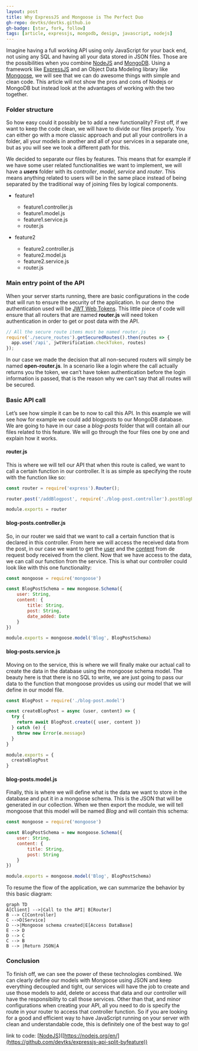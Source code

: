 ```yaml
---
layout: post
title: Why ExpressJS and Mongoose is The Perfect Duo
gh-repo: devtks/devtks.github.io
gh-badge: [star, fork, follow]
tags: [article, expressjs, mongodb, design, javascript, nodejs]
---
```


Imagine having a full working API using only JavaScript for your back end, not using any SQL and having all your data stored in JSON files. Those are the possibilities when you combine [NodeJS](https://nodejs.org/en/) and [MongoDB](https://www.mongodb.com/). Using a framework like [ExpressJS](https://expressjs.com/) and an Object Data Modeling library like [Mongoose](https://mongoosejs.com/), we will see that we can do awesome things with simple and clean code. This article will not show the pros and cons of Nodejs or MongoDB but instead look at the advantages of working with the two together.

### Folder structure

So how easy could it possibly be to add a new functionality? First off, if we want to keep the code clean, we will have to divide our files properly. You can either go with a more classic approach and put all your controllers in a folder, all your models in another and all of your services in a separate one, but as you will see we took a different path for this.

We decided to separate our files by features. This means that for example if we have some user related functionalities we want to implement, we will have a ***users*** folder with its *controller*, *model*, *service* and *router*. This means anything related to users will be in the same place instead of being separated by the traditional way of joining files by logical components.

- feature1

  - feature1.controller.js
  - feature1.model.js
  - feature1.service.js
  - router.js

- feature2
  - feature2.controller.js
  - feature2.model.js
  - feature2.service.js
  - router.js

    

### Main entry point of the API

When your server starts running, there are basic configurations in the code that will run
to ensure the security of the application. In our demo the authentication used will be [JWT Web Tokens](https://jwt.io/). This little piece of code will ensure that all routers that are named **router.js** will need token authentication in order to get or post data with the API.

```javascript
// All the secure route items must be named router.js
require('./secure_routes').getSecuredRoutes().then(routes => {
  app.use('/api', jwtVerification.checkToken, routes)
});
```

In our case we made the decision that all non-secured routers will simply be named **open-router.js**. In a scenario like a login where the call actually returns you the token, we can’t
have token authentication before the login information is passed, that is the reason why we can’t say that all routes will be secured.



### Basic API call 

Let’s see how simple it can be to now to call this API. In this example we will see how for example we could add blogposts to our MongoDB database. We are going to have in our case a *blog-posts* folder that will contain all our files related to this feature. We will go through the four files one by one and explain how it works.



#### router.js

This is where we will tell our API that when this route is called, we want to call a certain function in our controller. It is as simple as specifying the route with the function like so: 

```javascript
const router = require('express').Router();

router.post('/addBlogpost', require('./blog-post.controller').postBlogPost)

module.exports = router
```



#### blog-posts.controller.js

So, in our router we said that we want to call a certain function that is declared in this controller. From here we will access the received data from the post, in our case we want to get the <u>user</u> and the <u>content</u> from de request body received from the client. Now that we have access to the data, we can call our function from the service. This is what our controller could look like with this one functionality:

```javascript
const mongoose = require('mongoose')

const BlogPostSchema = new mongoose.Schema({
    user: String,
    content: {
        title: String,
        post: String,
        date_added: Date
    }
})

module.exports = mongoose.model('Blog', BlogPostSchema)

```



#### blog-posts.service.js

Moving on to the service, this is where we will finally make our actual call to create the data in the database using the mongoose schema model. The beauty here is that there is no SQL to write, we are just going to pass our data to the function that mongoose provides us using our
model that we will define in our model file.

``` javascript
const BlogPost = require('./blog-post.model')

const createBlogPost = async (user, content) => {
  try {
    return await BlogPost.create({ user, content })
  } catch (e) {
    throw new Error(e.message)
  }
}

module.exports = {
  createBlogPost
}

```



#### blog-posts.model.js

Finally, this is where we will define what is the data we want to store in the database and put it in a mongoose schema. This is the JSON that will be generated in our collection. When we then export the module, we will tell mongoose that this model will be named *Blog* and will
contain this schema:

```javascript
const mongoose = require('mongoose')

const BlogPostSchema = new mongoose.Schema({
    user: String,
    content: {
        title: String,
        post: String
    }
})

module.exports = mongoose.model('Blog', BlogPostSchema)

```



To resume the flow of the application, we can summarize the behavior by this basic diagram: 

```mermaid
graph TD
A[Client] -->|Call to the API| B[Router]
B --> C[Controller]
C -->D[Service]
D -->|Mongoose schema created|E[Access DataBase]
E --> D
D --> C
C --> B
B --> |Return JSON|A

```



### Conclusion

To finish off, we can see the power of these technologies combined. We can clearly define our models with Mongoose using JSON and keep everything decoupled and tight, our services will have the job to create and use those models to add, delete or access that data and our controller will have the responsibility to call those services. Other than that, and minor configurations when creating your API, all you need to do is specify the route in your router to access that controller function. So if you are looking for a good and efficient way to have JavaScript running on your server with clean and understandable code, this is definitely one of the best way to go!

link to code: [[NodeJS](https://github.com/devtks/expressjs-api-split-byfeature)]([https://nodejs.org/en/](https://github.com/devtks/expressjs-api-split-byfeature))
